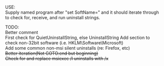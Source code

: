 USE:  
Supply named program after "set SoftName=" and it should iterate through to check for, receive, and run uninstall strings.

TODO:  
Better comment  
First check for QuietUninstallString, else UninstallString
Add section to check non-32bit software (i.e. HKLM\Software\Microsoft)  
Add some common non-msi silent uninstalls (re: Firefox, etc)  
~~Better iteration(Not GOTO:end but beginning)~~  
~~Check for and replace msiexec /I uninstalls with /x~~  